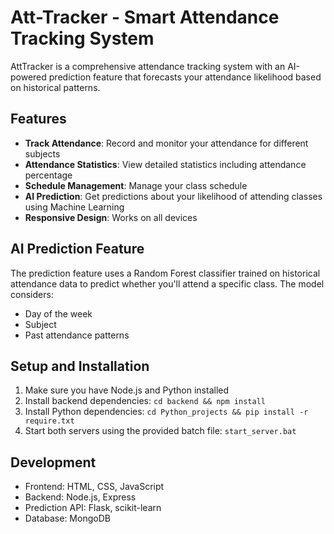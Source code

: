 # Att-Tracker - Smart Attendance Tracking System

AttTracker is a comprehensive attendance tracking system with an AI-powered prediction feature that forecasts your attendance likelihood based on historical patterns.

## Features

- **Track Attendance**: Record and monitor your attendance for different subjects
- **Attendance Statistics**: View detailed statistics including attendance percentage
- **Schedule Management**: Manage your class schedule
- **AI Prediction**: Get predictions about your likelihood of attending classes using Machine Learning
- **Responsive Design**: Works on all devices

## AI Prediction Feature

The prediction feature uses a Random Forest classifier trained on historical attendance data to predict whether you'll attend a specific class. The model considers:

- Day of the week
- Subject
- Past attendance patterns

## Setup and Installation

1. Make sure you have Node.js and Python installed
2. Install backend dependencies: `cd backend && npm install`
3. Install Python dependencies: `cd Python_projects && pip install -r require.txt`
4. Start both servers using the provided batch file: `start_server.bat`

## Development

- Frontend: HTML, CSS, JavaScript
- Backend: Node.js, Express
- Prediction API: Flask, scikit-learn
- Database: MongoDB
